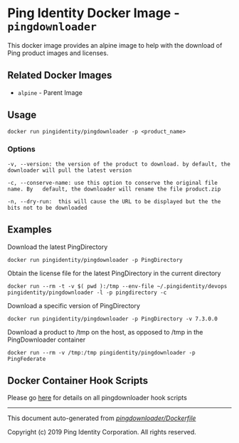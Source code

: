 
# Ping Identity Docker Image - `pingdownloader`

This docker image provides an alpine image to help with the download of
Ping product images and licenses.

## Related Docker Images
- `alpine` - Parent Image

## Usage
```shell
docker run pingidentity/pingdownloader -p <product_name>
```
### Options
```shell
-v, --version: the version of the product to download. by default, the downloader will pull the latest version

-c, --conserve-name: use this option to conserve the original file name. By   default, the downloader will rename the file product.zip

-n, --dry-run:	this will cause the URL to be displayed but the the bits not to be downloaded

```
## Examples
Download the latest PingDirectory
```
docker run pingidentity/pingdownloader -p PingDirectory
```

Obtain the license file for the latest PingDirectory in the current directory
```
docker run --rm -t -v $( pwd ):/tmp --env-file ~/.pingidentity/devops pingidentity/pingdownloader -l -p pingdirectory -c
```

Download a specific version of PingDirectory
```
docker run pingidentity/pingdownloader -p PingDirectory -v 7.3.0.0
```

Download a product to /tmp on the host, as opposed to /tmp in the PingDownloader container
```
docker run --rm -v /tmp:/tmp pingidentity/pingdownloader -p PingFederate
```
## Docker Container Hook Scripts
Please go [here](https://github.com/pingidentity/pingidentity-devops-getting-started/tree/master/docs/docker-images/pingdownloader/hooks/README.md) for details on all pingdownloader hook scripts

---
This document auto-generated from _[pingdownloader/Dockerfile](https://github.com/pingidentity/pingidentity-docker-builds/blob/master/pingdownloader/Dockerfile)_

Copyright (c)  2019 Ping Identity Corporation. All rights reserved.
